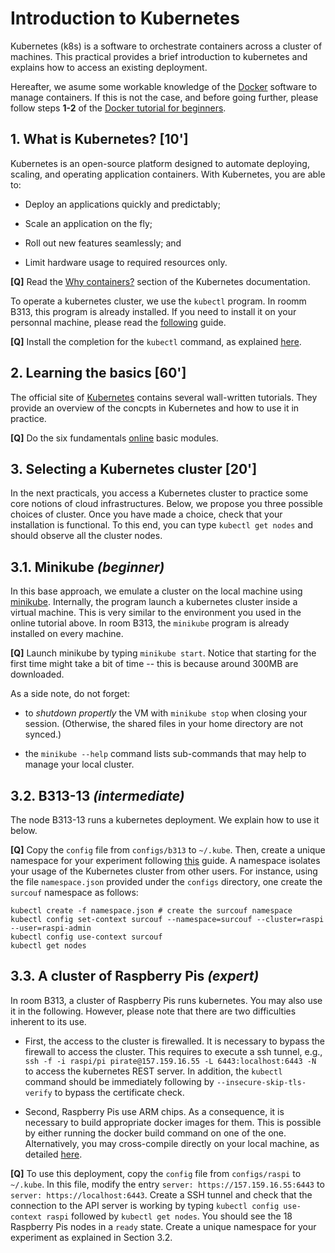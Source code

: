 # Introduction to Kubernetes

Kubernetes (k8s) is a software to orchestrate containers across a cluster of machines.
This practical provides a brief introduction to kubernetes and explains how to access an existing deployment.

Hereafter, we asume some workable knowledge of the [Docker](https://www.docker.com) software to manage containers.
If this is not the case, and before going further, please follow steps **1-2** of the [Docker tutorial for beginners](https://github.com/docker/labs/tree/master/beginner).

## 1. What is Kubernetes? [10']

Kubernetes is an open-source platform designed to automate deploying, scaling, and operating application containers.
With Kubernetes, you are able to:

 * Deploy an applications quickly and predictably;

 * Scale an application on the fly;
 
 * Roll out new features seamlessly; and
  
 * Limit hardware usage to required resources only.

**[Q]** Read the [Why containers?](https://kubernetes.io/docs/concepts/overview/what-is-kubernetes/#why-containers) section of the Kubernetes documentation.

To operate a kubernetes cluster, we use the `kubectl` program.
In roomm B313, this program is already installed.
If you need to install it on your personnal machine, please read the [following](https://kubernetes.io/docs/tasks/tools/install-kubectl) guide.

**[Q]** Install the completion for the `kubectl` command, as explained [here](https://kubernetes.io/docs/tasks/tools/install-kubectl).

## 2. Learning the basics [60']

The official site of [Kubernetes](https://kubernetes.io) contains several wall-written tutorials.
They provide an overview of the concpts in Kubernetes and how to use it in practice.

**[Q]** Do the six fundamentals [online](https://kubernetes.io/docs/tutorials/kubernetes-basics) basic modules.

## 3. Selecting a Kubernetes cluster [20']

In the next practicals, you access a Kubernetes cluster to practice some core notions of cloud infrastructures.
Below, we propose you three possible choices of cluster.
Once you have made a choice, check that your installation is functional.
To this end, you can type `kubectl get nodes` and should observe all the cluster nodes.

## 3.1. Minikube  *(beginner)*

In this base approach, we emulate a cluster on the local machine using [minikube](https://github.com/kubernetes/minikube).
Internally, the program launch a kubernetes cluster inside a virtual machine.
This is very similar to the environment you used in the online tutorial above.
In room B313, the `minikube` program is already installed on every machine.

**[Q]** Launch minikube by typing `minikube start`.
Notice that starting for the first time might take a bit of time -- this is because around 300MB are downloaded.

As a side note, do not forget:

* to *shutdown propertly* the VM with `minikube stop` when closing your session.
   (Otherwise, the shared files in your home directory are not synced.)

* the `minikube --help` command lists sub-commands that may help to manage your local cluster.

## 3.2. B313-13 *(intermediate)*

The node B313-13 runs a kubernetes deployment.
We explain how to use it below.

**[Q]** Copy the `config` file from `configs/b313` to `~/.kube`.
Then, create a unique namespace for your experiment following [this](https://kubernetes.io/docs/tasks/administer-cluster/namespaces-walkthrough) guide.
A namespace isolates your usage of the Kubernetes cluster from other users.
For instance, using the file `namespace.json` provided under the `configs` directory, one create the `surcouf` namespace as follows:

    kubectl create -f namespace.json # create the surcouf namespace
	kubectl config set-context surcouf --namespace=surcouf --cluster=raspi --user=raspi-admin	
	kubectl config use-context surcouf
	kubectl get nodes

## 3.3. A cluster of Raspberry Pis *(expert)*

In room B313, a cluster of Raspberry Pis runs kubernetes.
You may also use it in the following.
However, please note that there are two difficulties inherent to its use.

 * First, the access to the cluster is firewalled.
It is necessary to bypass the firewall to access the cluster.
This requires to execute a ssh tunnel, e.g., `ssh -f -i raspi/pi pirate@157.159.16.55 -L 6443:localhost:6443 -N` to access the kubernetes REST server.
In addition, the `kubectl` command should be immediately following by `--insecure-skip-tls-verify` to bypass the certificate check.

 * Second, Raspberry Pis use ARM chips.
As a consequence, it is necessary to build appropriate docker images for them.
This is possible by either running the docker build command on one of the one.
Alternatively, you may cross-compile directly on your local machine, as detailed [here](https://blog.hypriot.com/post/setup-simple-ci-pipeline-for-arm-images/).

**[Q]** To use this deployment, copy the `config` file from `configs/raspi` to `~/.kube`.
In this file, modify the entry `server: https://157.159.16.55:6443` to `server: https://localhost:6443`.
Create a SSH tunnel and check that the connection to the API server is working by typing `kubectl config use-context raspi` followed by `kubectl get nodes`.
You should see the 18 Raspberry Pis nodes in a `ready` state.
Create a unique namespace for your experiment as explained in Section 3.2.
